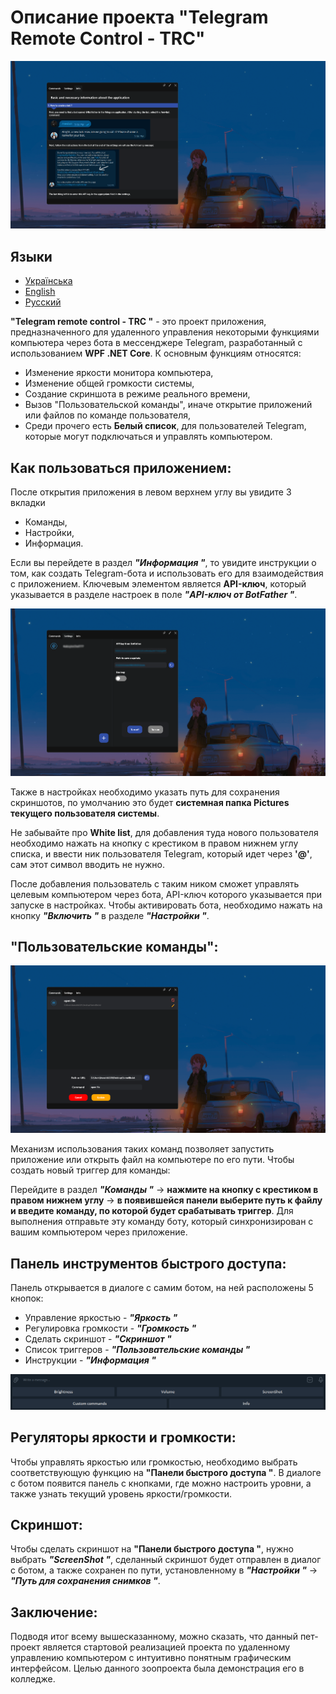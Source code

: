 # Описание проекта "Telegram Remote Control - TRC" 

![Preview](Images/trc_img1.png)

## Языки
- [Українська](./README_UA.md)
- [English](./README.md)
- [Русский](./README_RU.md)

**"Telegram remote control - TRC "** - это проект приложения, предназначенного для удаленного управления некоторыми функциями компьютера через бота в мессенджере Telegram, разработанный с использованием **WPF .NET Core**. К основным функциям относятся:
- Изменение яркости монитора компьютера,
- Изменение общей громкости системы,
- Создание скриншота в режиме реального времени,
- Вызов "Пользовательской команды", иначе открытие приложений или файлов по команде пользователя,
- Среди прочего есть **Белый список**, для пользователей Telegram, которые могут подключаться и управлять компьютером.


## Как пользоваться приложением:
После открытия приложения в левом верхнем углу вы увидите 3 вкладки
- Команды,
- Настройки,
- Информация.

Если вы перейдете в раздел ***"Информация "***, то увидите инструкции о том, как создать Telegram-бота и использовать его для взаимодействия с приложением.
Ключевым элементом является **API-ключ**, который указывается в разделе настроек в поле ***"API-ключ от BotFather "***.

![Предварительный просмотр](Images/trc_img4_.png)

Также в настройках необходимо указать путь для сохранения скриншотов, по умолчанию это будет **системная папка Pictures текущего пользователя системы**.

Не забывайте про **White list**, для добавления туда нового пользователя необходимо нажать на кнопку с крестиком в правом нижнем углу списка, и ввести ник пользователя Telegram, который идет через **'@'**, сам этот символ вводить не нужно. 

После добавления пользователь с таким ником сможет управлять целевым компьютером через бота, API-ключ которого указывается при запуске в настройках.
Чтобы активировать бота, необходимо нажать на кнопку ***"Включить "*** в разделе ***"Настройки "***.

## "Пользовательские команды":
![Preview](Images/trc_img2.png)

Механизм использования таких команд позволяет запустить приложение или открыть файл на компьютере по его пути. 
Чтобы создать новый триггер для команды:

 Перейдите в раздел ***"Команды "*** -> **нажмите на кнопку с крестиком в правом нижнем углу** -> **в появившейся панели выберите путь к файлу и введите команду, по которой будет срабатывать триггер**. 
Для выполнения отправьте эту команду боту, который синхронизирован с вашим компьютером через приложение.

## Панель инструментов быстрого доступа:
Панель открывается в диалоге с самим ботом, на ней расположены 5 кнопок:
- Управление яркостью - ***"Яркость "***
- Регулировка громкости - ***"Громкость "***
- Сделать скриншот - ***"Скриншот "***
- Список триггеров - ***"Пользовательские команды "***
- Инструкции - ***"Информация "***

![Предварительный просмотр](Images/trc_img3.png)

## Регуляторы яркости и громкости:
Чтобы управлять яркостью или громкостью, необходимо выбрать соответствующую функцию на **"Панели быстрого доступа "**.
В диалоге с ботом появится панель с кнопками, где можно настроить уровни, а также узнать текущий уровень яркости/громкости.

## Скриншот:
Чтобы сделать скриншот на **"Панели быстрого доступа "**, нужно выбрать ***"ScreenShot "***, сделанный скриншот будет отправлен в диалог с ботом, а также сохранен по пути, установленному в ***"Настройки "*** -> ***"Путь для сохранения снимков "***.

## Заключение:
Подводя итог всему вышесказанному, можно сказать, что данный пет-проект является стартовой реализацией проекта по удаленному управлению компьютером с интуитивно понятным графическим интерфейсом. Целью данного зоопроекта была демонстрация его в колледже.
